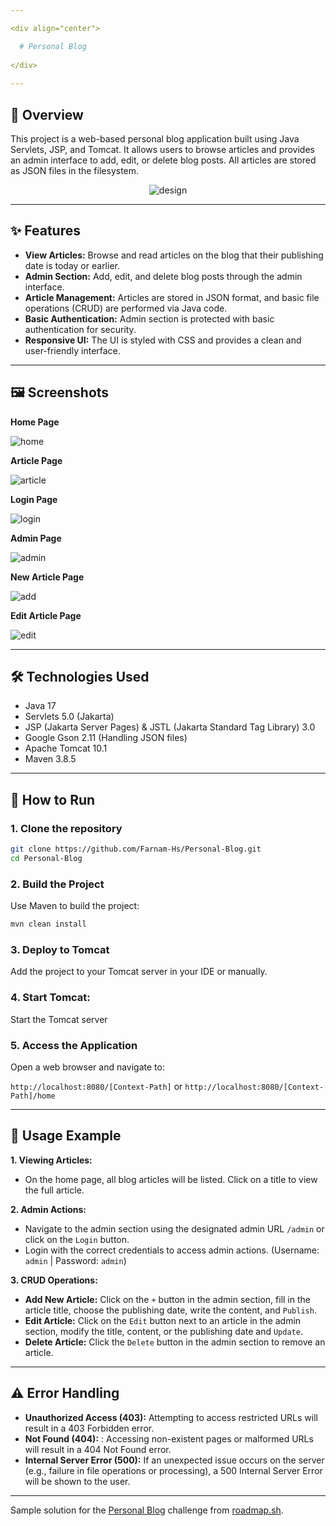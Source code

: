 ```yaml
---

<div align="center">

  # Personal Blog
  
</div>
  
---
```


## 🎯 Overview

This project is a web-based personal blog application built using Java Servlets, JSP, and Tomcat. It allows users to browse articles and provides an admin interface to add, edit, or delete blog posts. All articles are stored as JSON files in the filesystem.
<p align="center">
    <img src="images/design.png" alt="design"/>
</p>

---

## ✨ Features

- **View Articles:** Browse and read articles on the blog that their publishing date is today or earlier.
- **Admin Section:** Add, edit, and delete blog posts through the admin interface.
- **Article Management:** Articles are stored in JSON format, and basic file operations (CRUD) are performed via Java code.
- **Basic Authentication:** Admin section is protected with basic authentication for security.
- **Responsive UI:** The UI is styled with CSS and provides a clean and user-friendly interface.

---

## 🖼️ Screenshots

**Home Page**

<img src="images/home.PNG" alt="home"/>

**Article Page**

<img src="images/article.PNG" alt="article"/>

**Login Page**

<img src="images/login.PNG" alt="login"/>

**Admin Page**

<img src="images/admin.PNG" alt="admin"/>

**New Article Page**

<img src="images/add.PNG" alt="add"/>

**Edit Article Page**

<img src="images/edit.PNG" alt="edit"/>

---

## 🛠️ Technologies Used
- Java 17
- Servlets 5.0 (Jakarta)
- JSP (Jakarta Server Pages) & JSTL (Jakarta Standard Tag Library) 3.0
- Google Gson 2.11 (Handling JSON files)
- Apache Tomcat 10.1
- Maven 3.8.5

---

## 🚀 How to Run

### 1. Clone the repository

```bash
git clone https://github.com/Farnam-Hs/Personal-Blog.git
cd Personal-Blog
```

### 2. Build the Project
Use Maven to build the project:
```bash
mvn clean install
```

### 3. Deploy to Tomcat
Add the project to your Tomcat server in your IDE or manually.

### 4. Start Tomcat:
Start the Tomcat server

### 5. Access the Application
Open a web browser and navigate to:

```http://localhost:8080/[Context-Path]``` or ```http://localhost:8080/[Context-Path]/home```

---

## 📘 Usage Example

**1. Viewing Articles:** 
- On the home page, all blog articles will be listed. Click on a title to view the full article.

**2. Admin Actions:**
- Navigate to the admin section using the designated admin URL ```/admin``` or click on the ```Login``` button.
- Login with the correct credentials to access admin actions. (Username: ```admin``` | Password: ```admin```)

**3. CRUD Operations:** 
- **Add New Article:** Click on the ```+``` button in the admin section, fill in the article title, choose the publishing date, write the content, and ```Publish```.
- **Edit Article:** Click on the ```Edit``` button next to an article in the admin section, modify the title, content, or the publishing date and ```Update```.
- **Delete Article:** Click the ```Delete``` button in the admin section to remove an article.

---

## ⚠️ Error Handling

- **Unauthorized Access (403):** Attempting to access restricted URLs will result in a 403 Forbidden error.
- **Not Found (404):** : Accessing non-existent pages or malformed URLs will result in a 404 Not Found error.
- **Internal Server Error (500):** If an unexpected issue occurs on the server (e.g., failure in file operations or processing), a 500 Internal Server Error will be shown to the user.

---

Sample solution for the [Personal Blog](https://roadmap.sh/projects/personal-blog) challenge from [roadmap.sh](https://roadmap.sh/).
